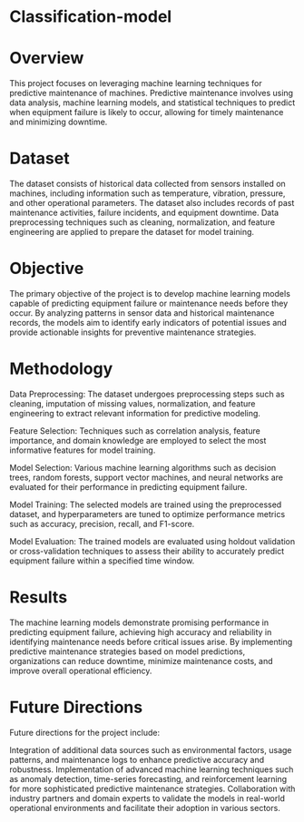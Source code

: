 # Classification-model
# Overview 

This project focuses on leveraging machine learning techniques for predictive maintenance of machines. Predictive maintenance involves using data analysis, machine learning models, and statistical techniques to predict when equipment failure is likely to occur, allowing for timely maintenance and minimizing downtime.

# Dataset  

The dataset consists of historical data collected from sensors installed on machines, including information such as temperature, vibration, pressure, and other operational parameters. The dataset also includes records of past maintenance activities, failure incidents, and equipment downtime. Data preprocessing techniques such as cleaning, normalization, and feature engineering are applied to prepare the dataset for model training.

# Objective 

The primary objective of the project is to develop machine learning models capable of predicting equipment failure or maintenance needs before they occur. By analyzing patterns in sensor data and historical maintenance records, the models aim to identify early indicators of potential issues and provide actionable insights for preventive maintenance strategies.

# Methodology  

Data Preprocessing: The dataset undergoes preprocessing steps such as cleaning, imputation of missing values, normalization, and feature engineering to extract relevant information for predictive modeling.

Feature Selection: Techniques such as correlation analysis, feature importance, and domain knowledge are employed to select the most informative features for model training.

Model Selection: Various machine learning algorithms such as decision trees, random forests, support vector machines, and neural networks are evaluated for their performance in predicting equipment failure.

Model Training: The selected models are trained using the preprocessed dataset, and hyperparameters are tuned to optimize performance metrics such as accuracy, precision, recall, and F1-score.

Model Evaluation: The trained models are evaluated using holdout validation or cross-validation techniques to assess their ability to accurately predict equipment failure within a specified time window.

# Results 

The machine learning models demonstrate promising performance in predicting equipment failure, achieving high accuracy and reliability in identifying maintenance needs before critical issues arise. By implementing predictive maintenance strategies based on model predictions, organizations can reduce downtime, minimize maintenance costs, and improve overall operational efficiency.

# Future Directions 

Future directions for the project include:

Integration of additional data sources such as environmental factors, usage patterns, and maintenance logs to enhance predictive accuracy and robustness.
Implementation of advanced machine learning techniques such as anomaly detection, time-series forecasting, and reinforcement learning for more sophisticated predictive maintenance strategies.
Collaboration with industry partners and domain experts to validate the models in real-world operational environments and facilitate their adoption in various sectors.
